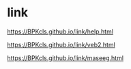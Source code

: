 # link
https://BPKcls.github.io/link/help.html

https://BPKcls.github.io/link/veb2.html

https://BPKcls.github.io/link/maseeg.html


